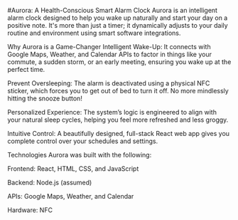 #Aurora: A Health-Conscious Smart Alarm Clock
Aurora is an intelligent alarm clock designed to help you wake up naturally and start your day on a positive note. It's more than just a timer; it dynamically adjusts to your daily routine and environment using smart software integrations.

Why Aurora is a Game-Changer
Intelligent Wake-Up: It connects with Google Maps, Weather, and Calendar APIs to factor in things like your commute, a sudden storm, or an early meeting, ensuring you wake up at the perfect time.

Prevent Oversleeping: The alarm is deactivated using a physical NFC sticker, which forces you to get out of bed to turn it off. No more mindlessly hitting the snooze button!

Personalized Experience: The system’s logic is engineered to align with your natural sleep cycles, helping you feel more refreshed and less groggy.

Intuitive Control: A beautifully designed, full-stack React web app gives you complete control over your schedules and settings.

Technologies
Aurora was built with the following:

Frontend: React, HTML, CSS, and JavaScript

Backend: Node.js (assumed)

APIs: Google Maps, Weather, and Calendar

Hardware: NFC
